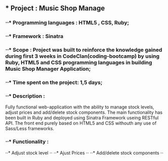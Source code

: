 ##  * Project : Music Shop Manage
###  ⋅⋅* Programming languages : HTML5 , CSS, Ruby;
###  ⋅⋅* Framework : Sinatra

### ⋅⋅* Scope : Project was built to reinforce the knowledge gained during first 3 weeks in CodeClan(coding-bootcamp) by using Ruby, HTML5 and CSS programming languages in building Music Shop Manager Application;

### ⋅⋅* Time spent on the project: 1,5 days;


### ⋅⋅* Description : 
Fully functional web-application with the ability to manage stock levels, adjust prices and add/delete stock components. The main functionality has been built in Ruby and deployed using Sinatra Framework useing RESTful API. The front end purely based on HTML5 and CSS withouth any use of Sass/Less frameworks. 

### ⋅⋅* Functionality : 

  ⋅⋅* Adjust stock level ⋅⋅
  ⋅⋅* Ajust Prices ⋅⋅
  ⋅⋅* Add/delete stock components ⋅⋅

